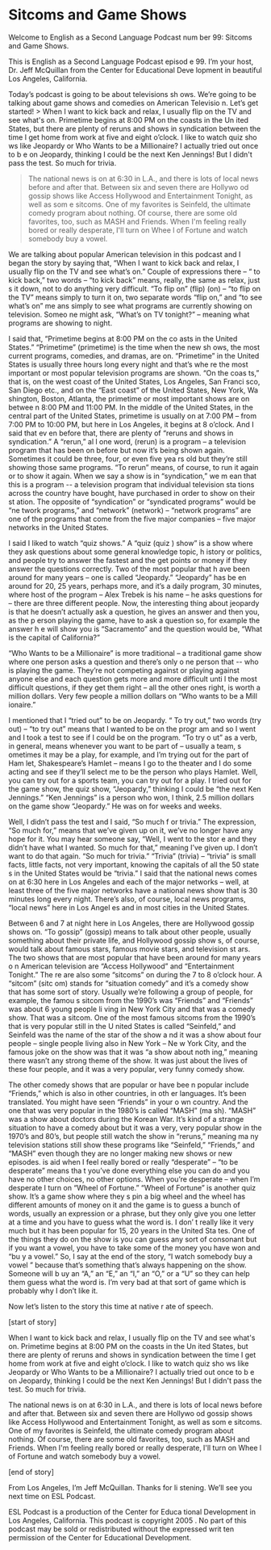# Sitcoms and Game Shows

Welcome to English as a Second Language Podcast num ber 99: Sitcoms and Game Shows.

This is English as a Second Language Podcast episod e 99. I’m your host, Dr. Jeff McQuillan from the Center for Educational Deve lopment in beautiful Los Angeles, California.

Today’s podcast is going to be about televisions sh ows. We’re going to be talking about game shows and comedies on American Televisio n. Let’s get started! > When I want to kick back and relax, I usually flip on the TV and see what's on. Primetime begins at 8:00 PM on the coasts in the Un ited States, but there are plenty of reruns and shows in syndication between the time I get home from work at five and eight o’clock. I like to watch quiz sho ws like Jeopardy or Who Wants to be a Millionaire? I actually tried out once to b e on Jeopardy, thinking I could be the next Ken Jennings! But I didn't pass the test. So much for trivia.
> The national news is on at 6:30 in L.A., and there is lots of local news before and after that. Between six and seven there are Hollywo od gossip shows like Access Hollywood and Entertainment Tonight, as well as som e sitcoms. One of my favorites is Seinfeld, the ultimate comedy program about nothing. Of course, there are some old favorites, too, such as MASH and  Friends. When I'm feeling really bored or really desperate‚ I'll turn on Whee l of Fortune and watch somebody buy a vowel.

We are talking about popular American television in  this podcast and I began the story by saying that, “When I want to kick back and  relax, I usually flip on the TV and see what’s on.” Couple of expressions there – “ to kick back,” two words – “to kick back” means, really, the same as relax, just s it down, not to do anything very difficult. “To flip on” (flip) (on) – “to flip on the TV” means simply to turn it on, two separate words “flip on,” and “to see what’s on” me ans simply to see what programs are currently showing on television. Someo ne might ask, “What’s on TV tonight?” – meaning what programs are showing to night.

I said that, “Primetime begins at 8:00 PM on the co asts in the United States.” “Primetime” (primetime) is the time when the new sh ows, the most current programs, comedies, and dramas, are on. “Primetime”  in the United States is usually three hours long every night and that’s whe re the most important or most popular television programs are shown. “On the coas ts,” that is, on the west coast of the United States, Los Angeles, San Franci sco, San Diego etc., and on the “East coast” of the United States, New York, Wa shington, Boston, Atlanta, the primetime or most important shows are on betwee n 8:00 PM and 11:00 PM. In the middle of the United States, in the central part of the United States, primetime is usually on at 7:00 PM – from 7:00 PM to 10:00 PM, but here in Los Angeles, it begins at 8 o’clock. And I said that ev en before that, there are plenty of “reruns and shows in syndication.” A “rerun,” al l one word, (rerun) is a program – a television program that has been on before but now it’s being shown again. Sometimes it could be three, four, or even five yea rs old but they’re still showing those same programs. “To rerun” means, of course, to run it again or to show it again. When we say a show is in “syndication,” we m ean that this is a program -- a television program that individual television sta tions across the country have bought, have purchased in order to show on their st ation. The opposite of “syndication” or “syndicated programs” would be “ne twork programs,” and “network” (network) – “network programs” are one of  the programs that come from the five major companies – five major networks  in the United States.

I said I liked to watch “quiz shows.” A “quiz (quiz ) show” is a show where they ask questions about some general knowledge topic, h istory or politics, and people try to answer the fastest and the get points  or money if they answer the questions correctly. Two of the most popular that h ave been around for many years – one is called “Jeopardy.” “Jeopardy” has be en around for 20, 25 years, perhaps more, and it’s a daily program, 30 minutes,  where host of the program – Alex Trebek is his name – he asks questions for – there are three different people. Now, the interesting thing about jeopardy is that he doesn’t actually ask a question, he gives an answer and then you, as the p erson playing the game, have to ask a question so, for example the answer h e will show you is “Sacramento” and the question would be, “What is the capital of California?”

“Who Wants to be a Millionaire” is more traditional  – a traditional game show where one person asks a question and there’s only o ne person that -- who is playing the game. They’re not competing against or playing against anyone else and each question gets more and more difficult unti l the most difficult questions, if they get them right – all the other ones right, is worth a million dollars. Very few people a million dollars on “Who wants to be a Mill ionaire.”

I mentioned that I “tried out” to be on Jeopardy. “ To try out,” two words (try out) – “to try out” means that I wanted to be on the progr am and so I went and I took a test to see if I could be on the program. “To try o ut” as a verb, in general, means whenever you want to be part of – usually a team, s ometimes it may be a play, for example, and I’m trying out for the part of Ham let, Shakespeare’s Hamlet – means I go to the theater and I do some acting and see if they’ll select me to be the person who plays Hamlet. Well, you can try out for a sports team, you can try out for a play. I tried out for the game show, the quiz show, “Jeopardy,” thinking I could be “the next Ken Jennings.” “Ken Jennings” is  a person who won, I think, 2.5 million dollars on the game show “Jeopardy.” He  was on for weeks and weeks.

Well, I didn’t pass the test and I said, “So much f or trivia.” The expression, “So much for,” means that we’ve given up on it, we’ve no longer have any hope for it. You may hear someone say, “Well, I went to the stor e and they didn’t have what I wanted. So much for that,” meaning I’ve given up. I  don’t want to do that again. “So much for trivia.” “Trivia” (trivia) – “trivia” is small facts, little facts, not very important, knowing the capitals of all the 50 state s in the United States would be “trivia.” I said that the national news comes on at  6:30 here in Los Angeles and each of the major networks – well, at least three of the five major networks have a national news show that is 30 minutes long every night. There’s also, of course, local news programs, “local news” here in Los Angel es and in most cities in the United States.

Between 6 and 7 at night here in Los Angeles, there  are Hollywood gossip shows on. “To gossip” (gossip) means to talk about other people, usually something about their private life, and Hollywood gossip show s, of course, would talk about famous stars, famous movie stars, and television st ars. The two shows that are most popular that have been around for many years o n American television are “Access Hollywood” and “Entertainment Tonight.” The re are also some “sitcoms” on during the 7 to 8 o’clock hour. A “sitcom” (sitc om) stands for “situation comedy” and it’s a comedy show that has some sort of story. Usually we’re following a group of people, for example, the famou s sitcom from the 1990’s was “Friends” and “Friends” was about 6 young people li ving in New York City and that was a comedy show. That was a sitcom. One of the most famous sitcoms from the 1990’s that is very popular still in the U nited States is called “Seinfeld,” and Seinfeld was the name of the star of the show a nd it was a show about four people – single people living also in New York – Ne w York City, and the famous joke on the show was that it was “a show about noth ing,” meaning there wasn’t any strong theme of the show. It was just about the  lives of these four people, and it was a very popular, very funny comedy show.

The other comedy shows that are popular or have bee n popular include “Friends,” which is also in other countries, in oth er languages. It’s been translated. You might have seen “Friends” in your o wn country. And the one that was very popular in the 1980’s is called “MASH” (ma sh). “MASH” was a show about doctors during the Korean War. It’s kind of a  strange situation to have a comedy about but it was a very, very popular show in the 1970’s and 80’s, but people still watch the show in “reruns,” meaning ma ny television stations still show these programs like “Seinfeld,” “Friends,” and  “MASH” even though they are no longer making new shows or new episodes. is aid when I feel really bored or really “desperate” – “to be desperate” means tha t you’ve done everything else you can do and you have no other choices, no other options. When you’re desperate – when I’m desperate I turn on “Wheel of Fortune.” “Wheel of Fortune” is another quiz show. It’s a game show where they s pin a big wheel and the wheel has different amounts of money on it and the game is to guess a bunch of words, usually an expression or a phrase, but they only give you one letter at a time and you have to guess what the word is. I don’ t really like it very much but it has been popular for 15, 20 years in the United Sta tes. One of the things they do on the show is you can guess any sort of consonant but if you want a vowel, you have to take some of the money you have won and “bu y a vowel.” So, I say at the end of the story, “I watch somebody buy a vowel ” because that’s something that’s always happening on the show. Someone will b uy an “A,” an “E,” an “I,” an “O,” or a “U” so they can help them guess what the word is. I’m very bad at that sort of game which is probably why I don’t like it.

Now let’s listen to the story this time at native r ate of speech.

[start of story]

When I want to kick back and relax, I usually flip on the TV and see what's on. Primetime begins at 8:00 PM on the coasts in the Un ited States, but there are plenty of reruns and shows in syndication between the time I get home from work at five and eight o’clock. I like to watch quiz sho ws like Jeopardy or Who Wants to be a Millionaire? I actually tried out once to b e on Jeopardy, thinking I could be the next Ken Jennings! But I didn't pass the test. So much for trivia.

The national news is on at 6:30 in L.A., and there is lots of local news before and after that. Between six and seven there are Hollywo od gossip shows like Access Hollywood and Entertainment Tonight, as well as som e sitcoms. One of my favorites is Seinfeld, the ultimate comedy program about nothing. Of course, there are some old favorites, too, such as MASH and  Friends. When I'm feeling really bored or really desperate‚ I'll turn on Whee l of Fortune and watch somebody buy a vowel.

 [end of story]

From Los Angeles, I’m Jeff McQuillan. Thanks for li stening. We’ll see you next time on ESL Podcast.

ESL Podcast is a production of the Center for Educa tional Development in Los Angeles, California. This podcast is copyright 2005 . No part of this podcast may be sold or redistributed without the expressed writ ten permission of the Center for Educational Development.

